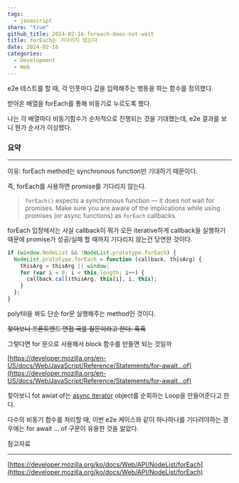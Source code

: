 ```yaml
---  
tags:  
  - javascript  
share: "true"  
github_title: 2024-02-16-foreach-does-not-wait  
title: forEach는 기다리지 않는다  
date: 2024-02-16  
categories:  
  - Development  
  - Web  
---  
```

e2e 테스트를 할 때, 각 인풋마다 값을 입력해주는 행동을 하는 함수를 정의했다.  
  
받아온 배열을 forEach를 통해 비동기로 누르도록 했다.  
  
나는 각 배열마다 비동기함수가 순차적으로 진행되는 것을 기대했는데, e2e 결과를 보니 뭔가 순서가 이상했다.  
  
### 요약  
  
---  
  
이유: forEach method는 synchronous function만 기대하기 때문이다.  
  
즉, forEach를 사용하면 promise를 기다리지 않는다.  
  
> `forEach()` expects a synchronous function — it does not wait for promises. Make sure you are aware of the implications while using promises (or async functions) as `forEach` callbacks.  
  
forEach 입장에서는 사실 callback이 뭐가 오든 iterative하게 callback을 실행하기 때문에 promise가 성공/실패 할 때까지 기다리지 않는건 당연한 것이다.  
  
```jsx  
if (window.NodeList && !NodeList.prototype.forEach) {  
  NodeList.prototype.forEach = function (callback, thisArg) {  
    thisArg = thisArg || window;  
    for (var i = 0; i < this.length; i++) {  
      callback.call(thisArg, this[i], i, this);  
    }  
  };  
}  
```  
  
polyfill을 봐도 단순 for문 실행해주는 method인 것이다.  
  
~~찾아보니 프론트엔드 면접 국룰 질문이라고 한다. 흑흑~~  
  
그렇다면 for 문으로 사용해서 block 함수를 만들면 되는 것일까  
  
[https://developer.mozilla.org/en-US/docs/Web/JavaScript/Reference/Statements/for-await...of](https://developer.mozilla.org/en-US/docs/Web/JavaScript/Reference/Statements/for-await...of)  
  
찾아보니 fot awiat of는 [async iterator](https://developer.mozilla.org/en-US/docs/Web/JavaScript/Reference/Iteration_protocols#the_async_iterator_and_async_iterable_protocols) object를 순회하는 Loop을 만들어준다고 한다.  
  
다수의 비동기 함수를 처리할 때, 이번 e2e 케이스와 같이 하나하나를 기다려야하는 경우에는 for await … of 구문이 유용한 것을 알았다.  
  
참고자료  
  
---  
  
[https://developer.mozilla.org/ko/docs/Web/API/NodeList/forEach](https://developer.mozilla.org/ko/docs/Web/API/NodeList/forEach)